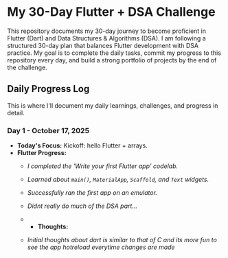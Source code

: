 # My 30-Day Flutter + DSA Challenge

This repository documents my 30-day journey to become proficient in Flutter (Dart) and Data Structures & Algorithms (DSA). I am following a structured 30-day plan that balances Flutter development with DSA practice.
My goal is to complete the daily tasks, commit my progress to this repository every day, and build a strong portfolio of projects by the end of the challenge.

## Daily Progress Log

This is where I'll document my daily learnings, challenges, and progress in detail.

### Day 1 - October 17, 2025
* **Today's Focus:** Kickoff: hello Flutter + arrays.
* **Flutter Progress:**
    * *I completed the 'Write your first Flutter app' codelab.*
    * *Learned about `main()`, `MaterialApp`, `Scaffold`, and `Text` widgets.*
    * *Successfully ran the first app on an emulator.*
    * *Didnt really do much of the DSA part...*
 
    * * **Thoughts:**
    * *Initial thoughts about dart is similar to that of C and its more fun to see the app hotreload everytime changes are made*
